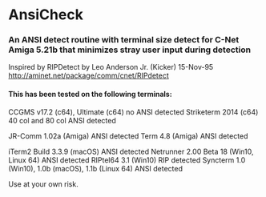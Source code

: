 # AnsiCheck
### An ANSI detect routine with terminal size detect for C-Net Amiga 5.21b that minimizes stray user input during detection 

Inspired by RIPDetect by Leo Anderson Jr. (Kicker) 15-Nov-95
http://aminet.net/package/comm/cnet/RIPdetect

#### This has been tested on the following terminals:
CCGMS v17.2 (c64), Ultimate (c64) no ANSI detected
Striketerm 2014 (c64) 40 col and 80 col ANSI detected

JR-Comm 1.02a (Amiga) ANSI detected
Term 4.8 (Amiga) ANSI detected

iTerm2 Build 3.3.9 (macOS) ANSI detected
Netrunner 2.00 Beta 18 (Win10, Linux 64) ANSI detected
RIPtel64 3.1 (Win10) RIP detected
Syncterm 1.0 (Win10), 1.0b (macOS), 1.1b (Linux 64) ANSI detected

Use at your own risk. 
